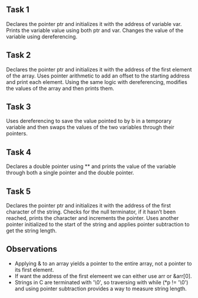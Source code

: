 ## Task 1
Declares the pointer ptr and initializes it with the address of variable var. 
Prints the variable value using both ptr and var. 
Changes the value of the variable using dereferencing.

## Task 2
Declares the pointer ptr and initializes it with the address of the first element of the array. 
Uses pointer arithmetic to add an offset to the starting address and print each element.
Using the same logic with dereferencing, modifies the values of the array and then prints them.

## Task 3
Uses dereferencing to save the value pointed to by b in a temporary variable and then swaps the values of the two variables through their pointers.

## Task 4
Declares a double pointer using ** and prints the value of the variable through both a single pointer and the double pointer.

## Task 5
Declares the pointer ptr and initializes it with the address of the first character of the string.
Checks for the null terminator,  if it hasn’t been reached, prints the character and increments the pointer.
Uses another pointer initialized to the start of the string and applies pointer subtraction to get the string length.

## Observations
- Applying & to an array yields a pointer to the entire array, not a pointer to its first element.
- If want the address of the first elemeent we can either use arr or &arr[0].
- Strings in C are terminated with '\0', so traversing with while (*p != '\0') and using pointer subtraction provides a way to measure string length.
